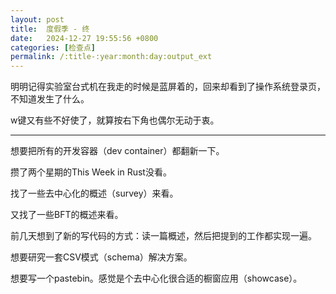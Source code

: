 ```yaml
---
layout: post
title:  度假季 - 终
date:   2024-12-27 19:55:56 +0800
categories: [检查点]
permalink: /:title-:year:month:day:output_ext
---
```


明明记得实验室台式机在我走的时候是蓝屏着的，回来却看到了操作系统登录页，不知道发生了什么。

w键又有些不好使了，就算按右下角也偶尔无动于衷。

----

想要把所有的开发容器（dev container）都翻新一下。

攒了两个星期的This Week in Rust没看。

找了一些去中心化的概述（survey）来看。

又找了一些BFT的概述来看。

前几天想到了新的写代码的方式：读一篇概述，然后把提到的工作都实现一遍。

想要研究一套CSV模式（schema）解决方案。

想要写一个pastebin。感觉是个去中心化很合适的橱窗应用（showcase）。
